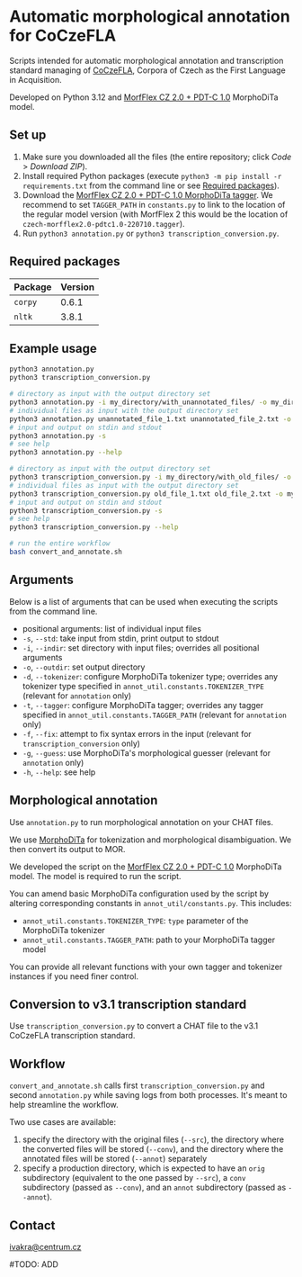 # Automatic morphological annotation for CoCzeFLA

Scripts intended for automatic morphological annotation and transcription standard managing of [CoCzeFLA](https://coczefla.ff.cuni.cz/), Corpora of Czech as the First Language in Acquisition.

Developed on Python 3.12 and [MorfFlex CZ 2.0 + PDT-C 1.0](https://lindat.cz/repository/xmlui/handle/11234/1-4794) MorphoDiTa model.

## Set up

1. Make sure you downloaded all the files (the entire repository; click *Code* > *Download ZIP*).
2. Install required Python packages (execute `python3 -m pip install -r requirements.txt` from the command line or see [Required packages](#required-packages)).
3. Download the [MorfFlex CZ 2.0 + PDT-C 1.0 MorphoDiTa tagger](https://lindat.cz/repository/xmlui/handle/11234/1-4794). We recommend to set `TAGGER_PATH` in `constants.py` to link to the location of the regular model version (with MorfFlex 2 this would be the location of `czech-morfflex2.0-pdtc1.0-220710.tagger`).
4. Run `python3 annotation.py` or `python3 transcription_conversion.py`.

## Required packages

| Package | Version |
| ------- | ------- |
| `corpy` | 0.6.1   |
| `nltk`  | 3.8.1   |

## Example usage

```bash
python3 annotation.py
python3 transcription_conversion.py

# directory as input with the output directory set
python3 annotation.py -i my_directory/with_unannotated_files/ -o my_directory/with_annotated_files/
# individual files as input with the output directory set
python3 annotation.py unannotated_file_1.txt unannotated_file_2.txt -o my_directory/with_annotated_files/
# input and output on stdin and stdout
python3 annotation.py -s
# see help
python3 annotation.py --help

# directory as input with the output directory set
python3 transcription_conversion.py -i my_directory/with_old_files/ -o my_directory/with_converted_files/
# individual files as input with the output directory set
python3 transcription_conversion.py old_file_1.txt old_file_2.txt -o my_directory/with_converted_files/
# input and output on stdin and stdout
python3 transcription_conversion.py -s
# see help
python3 transcription_conversion.py --help

# run the entire workflow
bash convert_and_annotate.sh
```

## Arguments

Below is a list of arguments that can be used when executing the scripts from the command line.

- positional arguments: list of individual input files
- `-s`, `--std`: take input from stdin, print output to stdout
- `-i`, `--indir`: set directory with input files; overrides all positional arguments
- `-o`, `--outdir`: set output directory
- `-d`, `--tokenizer`: configure MorphoDiTa tokenizer type; overrides any tokenizer type specified in `annot_util.constants.TOKENIZER_TYPE` (relevant for `annotation` only)
- `-t`, `--tagger`: configure MorphoDiTa tagger; overrides any tagger specified in `annot_util.constants.TAGGER_PATH` (relevant for `annotation` only)
- `-f`, `--fix`: attempt to fix syntax errors in the input (relevant for `transcription_conversion` only)
- `-g`, `--guess`: use MorphoDiTa's morphological guesser (relevant for `annotation` only)
- `-h`, `--help`: see help

## Morphological annotation

Use `annotation.py` to run morphological annotation on your CHAT files.

We use [MorphoDiTa](https://ufal.mff.cuni.cz/morphodita) for tokenization and morphological disambiguation. We then convert its output to MOR.

We developed the script on the [MorfFlex CZ 2.0 + PDT-C 1.0](https://lindat.cz/repository/xmlui/handle/11234/1-4794) MorphoDiTa model. The model is required to run the script.

You can amend basic MorphoDiTa configuration used by the script by altering corresponding constants in `annot_util/constants.py`. This includes:

- `annot_util.constants.TOKENIZER_TYPE`: `type` parameter of the MorphoDiTa tokenizer
- `annot_util.constants.TAGGER_PATH`: path to your MorphoDiTa tagger model

You can provide all relevant functions with your own tagger and tokenizer instances if you need finer control.

## Conversion to v3.1 transcription standard

Use `transcription_conversion.py` to convert a CHAT file to the v3.1 CoCzeFLA transcription standard.

## Workflow

`convert_and_annotate.sh` calls first `transcription_conversion.py` and second `annotation.py` while saving logs from both processes. It's meant to help streamline the workflow.

Two use cases are available:

1. specify the directory with the original files (`--src`), the directory where the converted files will be stored (`--conv`), and the directory where the annotated files will be stored (`--annot`) separately
2. specify a production directory, which is expected to have an `orig` subdirectory (equivalent to the one passed by `--src`), a `conv` subdirectory (passed as `--conv`), and an `annot` subdirectory (passed as `--annot`).

## Contact

<ivakra@centrum.cz>

#TODO: ADD